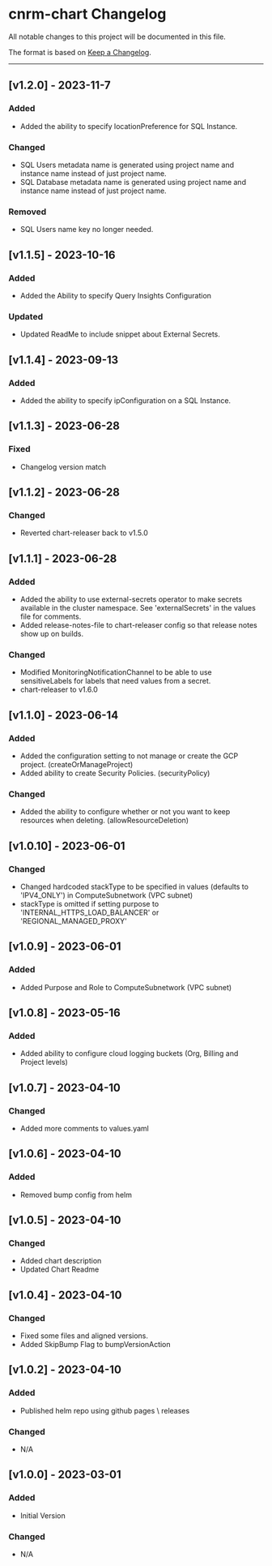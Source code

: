 # cnrm-chart Changelog

All notable changes to this project will be documented in this file.

The format is based on [Keep a Changelog](https://keepachangelog.com/en/1.0.0/).

---

<!-- ## [vX.Y.Z] - UNRELEASED
### Highlights
### All Changes
- Added
- Updated
- Changed
- Fixed
- Deprecated
- Removed -->

## [v1.2.0] - 2023-11-7

### Added

- Added the ability to specify locationPreference for SQL Instance.

### Changed

- SQL Users metadata name is generated using project name and instance name instead of just project name.
- SQL Database metadata name is generated using project name and instance name instead of just project name.

### Removed

- SQL Users name key no longer needed.

## [v1.1.5] - 2023-10-16

### Added

- Added the Ability to specify Query Insights Configuration

### Updated

- Updated ReadMe to include snippet about External Secrets.

## [v1.1.4] - 2023-09-13

### Added

- Added the ability to specify ipConfiguration on a SQL Instance.

## [v1.1.3] - 2023-06-28

### Fixed

- Changelog version match

## [v1.1.2] - 2023-06-28

### Changed

- Reverted chart-releaser back to v1.5.0

## [v1.1.1] - 2023-06-28

### Added

- Added the ability to use external-secrets operator to make secrets available in the cluster namespace. See 'externalSecrets' in the values file for comments.
- Added release-notes-file to chart-releaser config so that release notes show up on builds.

### Changed

- Modified MonitoringNotificationChannel to be able to use sensitiveLabels for labels that need values from a secret.
- chart-releaser to v1.6.0

## [v1.1.0] - 2023-06-14

### Added

- Added the configuration setting to not manage or create the GCP project. (createOrManageProject)
- Added ability to create Security Policies. (securityPolicy)

### Changed

- Added the ability to configure whether or not you want to keep resources when deleting. (allowResourceDeletion)

## [v1.0.10] - 2023-06-01

### Changed

- Changed hardcoded stackType to be specified in values (defaults to 'IPV4_ONLY') in ComputeSubnetwork (VPC subnet)
- stackType is omitted if setting purpose to 'INTERNAL_HTTPS_LOAD_BALANCER' or 'REGIONAL_MANAGED_PROXY'
## [v1.0.9] - 2023-06-01

### Added

- Added Purpose and Role to ComputeSubnetwork (VPC subnet)

## [v1.0.8] - 2023-05-16

### Added

- Added ability to configure cloud logging buckets (Org, Billing and Project levels)
## [v1.0.7] - 2023-04-10

### Changed

- Added more comments to values.yaml

## [v1.0.6] - 2023-04-10

### Added

- Removed bump config from helm

## [v1.0.5] - 2023-04-10

### Changed

- Added chart description
- Updated Chart Readme

## [v1.0.4] - 2023-04-10

### Changed

- Fixed some files and aligned versions.
- Added SkipBump Flag to bumpVersionAction

## [v1.0.2] - 2023-04-10

### Added

- Published helm repo using github pages \ releases

### Changed

- N/A


## [v1.0.0] - 2023-03-01

### Added

- Initial Version

### Changed

- N/A